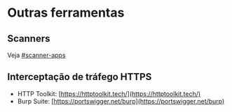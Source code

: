 # Outras ferramentas

## Scanners

Veja [#scanner-apps](../android/analyze-applications.md#scanner-apps)

## Interceptação de tráfego HTTPS

* HTTP Toolkit: [https://httptoolkit.tech/](https://httptoolkit.tech/)
* Burp Suite: [https://portswigger.net/burp](https://portswigger.net/burp)
